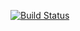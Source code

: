 
[![Build Status](https://app.travis-ci.com/TattooKot/ServletPractice.svg?branch=master)](https://app.travis-ci.com/TattooKot/ServletPractice.svg?branch=master)